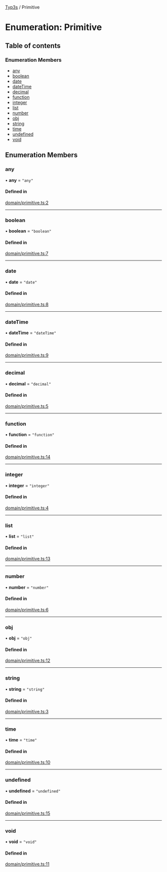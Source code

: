 [Typ3s](../README.md) / Primitive

# Enumeration: Primitive

## Table of contents

### Enumeration Members

- [any](Primitive.md#any)
- [boolean](Primitive.md#boolean)
- [date](Primitive.md#date)
- [dateTime](Primitive.md#datetime)
- [decimal](Primitive.md#decimal)
- [function](Primitive.md#function)
- [integer](Primitive.md#integer)
- [list](Primitive.md#list)
- [number](Primitive.md#number)
- [obj](Primitive.md#obj)
- [string](Primitive.md#string)
- [time](Primitive.md#time)
- [undefined](Primitive.md#undefined)
- [void](Primitive.md#void)

## Enumeration Members

### any

• **any** = ``"any"``

#### Defined in

[domain/primitive.ts:2](https://github.com/data7expressions/typ3s/blob/5fcfa25/src/lib/domain/primitive.ts#L2)

___

### boolean

• **boolean** = ``"boolean"``

#### Defined in

[domain/primitive.ts:7](https://github.com/data7expressions/typ3s/blob/5fcfa25/src/lib/domain/primitive.ts#L7)

___

### date

• **date** = ``"date"``

#### Defined in

[domain/primitive.ts:8](https://github.com/data7expressions/typ3s/blob/5fcfa25/src/lib/domain/primitive.ts#L8)

___

### dateTime

• **dateTime** = ``"dateTime"``

#### Defined in

[domain/primitive.ts:9](https://github.com/data7expressions/typ3s/blob/5fcfa25/src/lib/domain/primitive.ts#L9)

___

### decimal

• **decimal** = ``"decimal"``

#### Defined in

[domain/primitive.ts:5](https://github.com/data7expressions/typ3s/blob/5fcfa25/src/lib/domain/primitive.ts#L5)

___

### function

• **function** = ``"function"``

#### Defined in

[domain/primitive.ts:14](https://github.com/data7expressions/typ3s/blob/5fcfa25/src/lib/domain/primitive.ts#L14)

___

### integer

• **integer** = ``"integer"``

#### Defined in

[domain/primitive.ts:4](https://github.com/data7expressions/typ3s/blob/5fcfa25/src/lib/domain/primitive.ts#L4)

___

### list

• **list** = ``"list"``

#### Defined in

[domain/primitive.ts:13](https://github.com/data7expressions/typ3s/blob/5fcfa25/src/lib/domain/primitive.ts#L13)

___

### number

• **number** = ``"number"``

#### Defined in

[domain/primitive.ts:6](https://github.com/data7expressions/typ3s/blob/5fcfa25/src/lib/domain/primitive.ts#L6)

___

### obj

• **obj** = ``"obj"``

#### Defined in

[domain/primitive.ts:12](https://github.com/data7expressions/typ3s/blob/5fcfa25/src/lib/domain/primitive.ts#L12)

___

### string

• **string** = ``"string"``

#### Defined in

[domain/primitive.ts:3](https://github.com/data7expressions/typ3s/blob/5fcfa25/src/lib/domain/primitive.ts#L3)

___

### time

• **time** = ``"time"``

#### Defined in

[domain/primitive.ts:10](https://github.com/data7expressions/typ3s/blob/5fcfa25/src/lib/domain/primitive.ts#L10)

___

### undefined

• **undefined** = ``"undefined"``

#### Defined in

[domain/primitive.ts:15](https://github.com/data7expressions/typ3s/blob/5fcfa25/src/lib/domain/primitive.ts#L15)

___

### void

• **void** = ``"void"``

#### Defined in

[domain/primitive.ts:11](https://github.com/data7expressions/typ3s/blob/5fcfa25/src/lib/domain/primitive.ts#L11)
